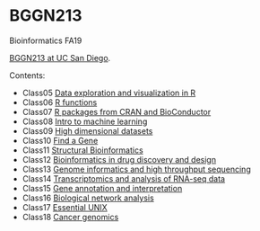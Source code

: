 # BGGN213
Bioinformatics FA19

[BGGN213 at UC San Diego](https://bioboot.github.io/bggn213_F19/).

Contents:
- Class05 [Data exploration and visualization in R](https://github.com/lwlin/BGGN213/blob/master/class05/class5.md)
- Class06 [R functions](https://github.com/lwlin/BGGN213/blob/master/class06/class06.md)
- Class07 [R packages from CRAN and BioConductor](https://github.com/lwlin/BGGN213/blob/master/class07/c7.md)
- Class08 [Intro to machine learning](https://github.com/lwlin/BGGN213/blob/master/class08/c8.md)
- Class09 [High dimensional datasets](https://github.com/lwlin/BGGN213/blob/master/class09/c9.md)
- Class10 [Find a Gene](https://github.com/lwlin/BGGN213/blob/master/class10/findgeneproj/geneproj.md)
- Class11 [Structural Bioinformatics](https://github.com/lwlin/BGGN213/blob/master/class11/class11.md)
- Class12 [Bioinformatics in drug discovery and design](https://github.com/lwlin/BGGN213/blob/master/class12/class12.md)
- Class13 [Genome informatics and high throughput sequencing](https://github.com/lwlin/BGGN213/blob/master/class13/class13.Rproj)
- Class14 [Transcriptomics and analysis of RNA-seq data](https://github.com/lwlin/BGGN213/blob/master/class14/class14.md)
- Class15 [Gene annotation and interpretation](https://github.com/lwlin/BGGN213/blob/master/class15/class15.md)
- Class16 [Biological network analysis](https://github.com/lwlin/BGGN213/blob/master/class16.md)
- Class17 [Essential UNIX](https://github.com/lwlin/BGGN213/blob/master/cancergenomics.md)
- Class18 [Cancer genomics](https://github.com/lwlin/BGGN213/blob/master/class18.md)
